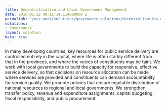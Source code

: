 ```yaml
---
title: Decentralization and Local Government Management
date: 2016-01-22 00:11:14.114000000 Z
permalink: "/our-work/solutions/governance-solutions/decentralization-and-local-government"
solutions:
- Governance
layout: solution
hero: true
---
```


In many developing countries, key resources for public service delivery are controlled entirely in the capital, where life is often starkly different from that in the provinces, and where the voices of constituents may be faint. We work with local governments to build the capacity for responsive, effective service delivery, so that decisions on resource allocation can be made where services are provided and constituents can demand accountability for service quality. We promote policies that ensure equitable distribution of national resources to regional and local governments. We strengthen transfer policy, revenue and expenditure assignments, capital budgeting, fiscal responsibility, and public procurement.
